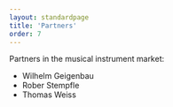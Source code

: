 ```yaml
---
layout: standardpage
title: 'Partners'
order: 7
---
```

Partners in the musical instrument market:

* Wilhelm Geigenbau
* Rober Stempfle
* Thomas Weiss
